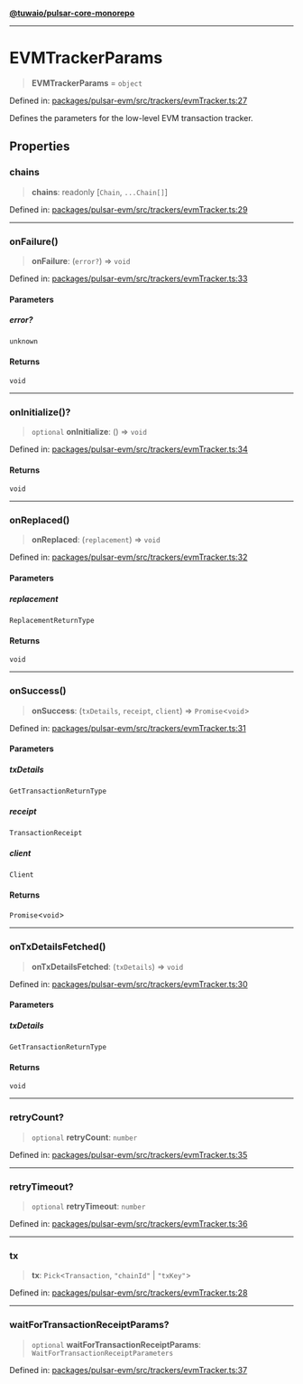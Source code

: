 [**@tuwaio/pulsar-core-monorepo**](../../../README.md)

***

# EVMTrackerParams

> **EVMTrackerParams** = `object`

Defined in: [packages/pulsar-evm/src/trackers/evmTracker.ts:27](https://github.com/TuwaIO/pulsar-core/blob/a14a0910e81ded47cebdc68cb85e5e000bc20e3a/packages/pulsar-evm/src/trackers/evmTracker.ts#L27)

Defines the parameters for the low-level EVM transaction tracker.

## Properties

### chains

> **chains**: readonly \[`Chain`, `...Chain[]`\]

Defined in: [packages/pulsar-evm/src/trackers/evmTracker.ts:29](https://github.com/TuwaIO/pulsar-core/blob/a14a0910e81ded47cebdc68cb85e5e000bc20e3a/packages/pulsar-evm/src/trackers/evmTracker.ts#L29)

***

### onFailure()

> **onFailure**: (`error?`) => `void`

Defined in: [packages/pulsar-evm/src/trackers/evmTracker.ts:33](https://github.com/TuwaIO/pulsar-core/blob/a14a0910e81ded47cebdc68cb85e5e000bc20e3a/packages/pulsar-evm/src/trackers/evmTracker.ts#L33)

#### Parameters

##### error?

`unknown`

#### Returns

`void`

***

### onInitialize()?

> `optional` **onInitialize**: () => `void`

Defined in: [packages/pulsar-evm/src/trackers/evmTracker.ts:34](https://github.com/TuwaIO/pulsar-core/blob/a14a0910e81ded47cebdc68cb85e5e000bc20e3a/packages/pulsar-evm/src/trackers/evmTracker.ts#L34)

#### Returns

`void`

***

### onReplaced()

> **onReplaced**: (`replacement`) => `void`

Defined in: [packages/pulsar-evm/src/trackers/evmTracker.ts:32](https://github.com/TuwaIO/pulsar-core/blob/a14a0910e81ded47cebdc68cb85e5e000bc20e3a/packages/pulsar-evm/src/trackers/evmTracker.ts#L32)

#### Parameters

##### replacement

`ReplacementReturnType`

#### Returns

`void`

***

### onSuccess()

> **onSuccess**: (`txDetails`, `receipt`, `client`) => `Promise`\<`void`\>

Defined in: [packages/pulsar-evm/src/trackers/evmTracker.ts:31](https://github.com/TuwaIO/pulsar-core/blob/a14a0910e81ded47cebdc68cb85e5e000bc20e3a/packages/pulsar-evm/src/trackers/evmTracker.ts#L31)

#### Parameters

##### txDetails

`GetTransactionReturnType`

##### receipt

`TransactionReceipt`

##### client

`Client`

#### Returns

`Promise`\<`void`\>

***

### onTxDetailsFetched()

> **onTxDetailsFetched**: (`txDetails`) => `void`

Defined in: [packages/pulsar-evm/src/trackers/evmTracker.ts:30](https://github.com/TuwaIO/pulsar-core/blob/a14a0910e81ded47cebdc68cb85e5e000bc20e3a/packages/pulsar-evm/src/trackers/evmTracker.ts#L30)

#### Parameters

##### txDetails

`GetTransactionReturnType`

#### Returns

`void`

***

### retryCount?

> `optional` **retryCount**: `number`

Defined in: [packages/pulsar-evm/src/trackers/evmTracker.ts:35](https://github.com/TuwaIO/pulsar-core/blob/a14a0910e81ded47cebdc68cb85e5e000bc20e3a/packages/pulsar-evm/src/trackers/evmTracker.ts#L35)

***

### retryTimeout?

> `optional` **retryTimeout**: `number`

Defined in: [packages/pulsar-evm/src/trackers/evmTracker.ts:36](https://github.com/TuwaIO/pulsar-core/blob/a14a0910e81ded47cebdc68cb85e5e000bc20e3a/packages/pulsar-evm/src/trackers/evmTracker.ts#L36)

***

### tx

> **tx**: `Pick`\<`Transaction`, `"chainId"` \| `"txKey"`\>

Defined in: [packages/pulsar-evm/src/trackers/evmTracker.ts:28](https://github.com/TuwaIO/pulsar-core/blob/a14a0910e81ded47cebdc68cb85e5e000bc20e3a/packages/pulsar-evm/src/trackers/evmTracker.ts#L28)

***

### waitForTransactionReceiptParams?

> `optional` **waitForTransactionReceiptParams**: `WaitForTransactionReceiptParameters`

Defined in: [packages/pulsar-evm/src/trackers/evmTracker.ts:37](https://github.com/TuwaIO/pulsar-core/blob/a14a0910e81ded47cebdc68cb85e5e000bc20e3a/packages/pulsar-evm/src/trackers/evmTracker.ts#L37)
